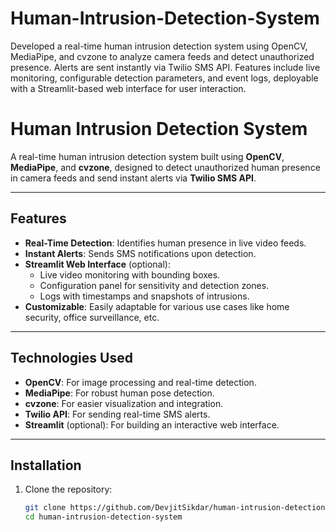 # Human-Intrusion-Detection-System
 Developed a real-time human intrusion detection system using OpenCV, MediaPipe, and cvzone to analyze camera feeds and detect unauthorized presence. Alerts are sent instantly via Twilio SMS API. Features include live monitoring, configurable detection parameters, and event logs, deployable with a Streamlit-based web interface for user interaction.

 # Human Intrusion Detection System  

A real-time human intrusion detection system built using **OpenCV**, **MediaPipe**, and **cvzone**, designed to detect unauthorized human presence in camera feeds and send instant alerts via **Twilio SMS API**.  

---

## Features  
- **Real-Time Detection**: Identifies human presence in live video feeds.  
- **Instant Alerts**: Sends SMS notifications upon detection.  
- **Streamlit Web Interface** (optional):  
  - Live video monitoring with bounding boxes.  
  - Configuration panel for sensitivity and detection zones.  
  - Logs with timestamps and snapshots of intrusions.  
- **Customizable**: Easily adaptable for various use cases like home security, office surveillance, etc.  

---

## Technologies Used  
- **OpenCV**: For image processing and real-time detection.  
- **MediaPipe**: For robust human pose detection.  
- **cvzone**: For easier visualization and integration.  
- **Twilio API**: For sending real-time SMS alerts.  
- **Streamlit** (optional): For building an interactive web interface.  

---

## Installation  
1. Clone the repository:  
   ```bash  
   git clone https://github.com/DevjitSikdar/human-intrusion-detection-system.git  
   cd human-intrusion-detection-system  


